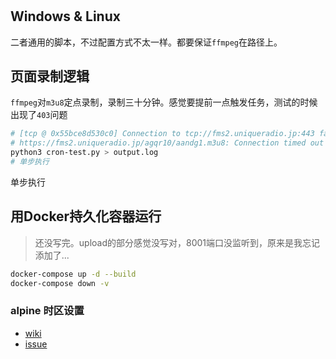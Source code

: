 # 

## Windows & Linux

二者通用的脚本，不过配置方式不太一样。都要保证`ffmpeg`在路径上。


## 页面录制逻辑

`ffmpeg`对`m3u8`定点录制，录制三十分钟。感觉要提前一点触发任务，测试的时候出现了`403`问题

```bash
# [tcp @ 0x55bce8d530c0] Connection to tcp://fms2.uniqueradio.jp:443 failed: Connection timed out
# https://fms2.uniqueradio.jp/agqr10/aandg1.m3u8: Connection timed out
python3 cron-test.py > output.log
# 单步执行
```

单步执行


## 用Docker持久化容器运行

> 还没写完。upload的部分感觉没写对，8001端口没监听到，原来是我忘记添加了...

```bash
docker-compose up -d --build
docker-compose down -v
```

### alpine 时区设置

- [wiki](https://wiki.alpinelinux.org/wiki/Setting_the_timezone)
- [issue](https://github.com/gliderlabs/docker-alpine/issues/136)